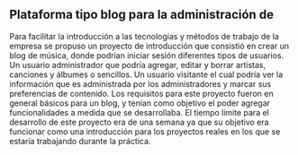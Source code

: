 ## Plataforma tipo blog para la administración de 

Para facilitar la introducción a las tecnologías y métodos de trabajo de la empresa se propuso un proyecto de introducción que consistió en crear un blog de música, donde podrían iniciar sesión diferentes tipos de usuarios. Un usuario administrador que podría agregar, editar y borrar artistas, canciones y álbumes o sencillos. Un usuario visitante el cual podría ver la información que es administrada por los administradores y marcar sus preferencias de contenido. Los requisitos para este proyecto fueron en general básicos para un blog, y tenían como objetivo el poder agregar funcionalidades a medida que se desarrollaba. El tiempo límite para el desarrollo de este proyecto era de una semana ya que su objetivo era funcionar como una introducción para los proyectos reales en los que se estaría trabajando durante la práctica.
